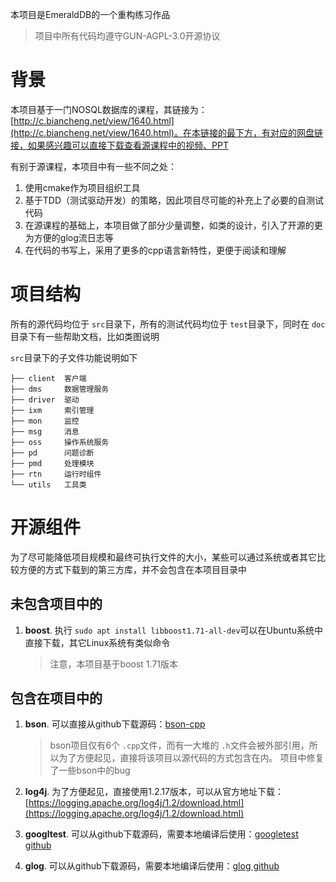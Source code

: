 本项目是EmeraldDB的一个重构练习作品

> 项目中所有代码均遵守GUN-AGPL-3.0开源协议

# 背景

本项目基于一门NOSQL数据库的课程，其链接为：[http://c.biancheng.net/view/1640.html](http://c.biancheng.net/view/1640.html)。在本链接的最下方，有对应的网盘链接，如果感兴趣可以直接下载查看源课程中的视频、PPT

有别于源课程，本项目中有一些不同之处：

1. 使用cmake作为项目组织工具
2. 基于TDD（测试驱动开发）的策略，因此项目尽可能的补充上了必要的自测试代码
3. 在源课程的基础上，本项目做了部分少量调整，如类的设计，引入了开源的更为方便的glog流日志等
4. 在代码的书写上，采用了更多的cpp语言新特性，更便于阅读和理解

# 项目结构

所有的源代码均位于 `src`目录下，所有的测试代码均位于 `test`目录下，同时在 `doc`目录下有一些帮助文档，比如类图说明

`src`目录下的子文件功能说明如下

```shell
├── client  客户端
├── dms     数据管理服务
├── driver  驱动
├── ixm     索引管理
├── mon     监控
├── msg     消息
├── oss     操作系统服务
├── pd      问题诊断
├── pmd     处理模块
├── rtn     运行时组件
└── utils   工具类
```

# 开源组件

为了尽可能降低项目规模和最终可执行文件的大小，某些可以通过系统或者其它比较方便的方式下载到的第三方库，并不会包含在本项目目录中

## 未包含项目中的

1. **boost**. 执行 `sudo apt install libboost1.71-all-dev`可以在Ubuntu系统中直接下载，其它Linux系统有类似命令
   > 注意，本项目基于boost 1.71版本
   >

## 包含在项目中的

1. **bson**. 可以直接从github下载源码：[bson-cpp](https://github.com/jbenet/bson-cpp)

   > bson项目仅有6个 `.cpp`文件，而有一大堆的 `.h`文件会被外部引用，所以为了方便起见，直接将该项目以源代码的方式包含在内。
   > 项目中修复了一些bson中的bug
   >
2. **log4j**. 为了方便起见，直接使用1.2.17版本，可以从官方地址下载：[https://logging.apache.org/log4j/1.2/download.html](https://logging.apache.org/log4j/1.2/download.html)
3. **googltest**. 可以从github下载源码，需要本地编译后使用：[googletest github](https://github.com/google/googletest)
4. **glog**. 可以从github下载源码，需要本地编译后使用：[glog github](https://github.com/google/glog)

